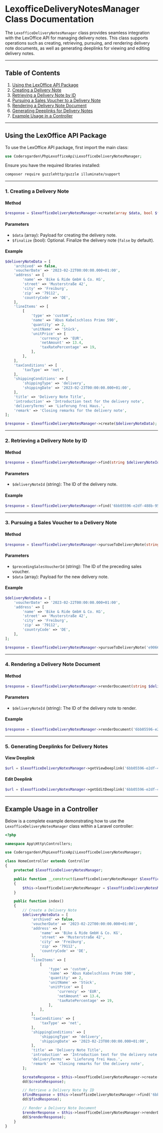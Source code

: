 # **LexofficeDeliveryNotesManager Class Documentation**

The `LexofficeDeliveryNotesManager` class provides seamless integration with the LexOffice API for managing delivery notes. This class supports operations such as creating, retrieving, pursuing, and rendering delivery note documents, as well as generating deeplinks for viewing and editing delivery notes.

---

## Table of Contents
1. [Using the LexOffice API Package](#using-the-lexoffice-api-package)
2. [Creating a Delivery Note](#creating-a-delivery-note)
3. [Retrieving a Delivery Note by ID](#retrieving-a-delivery-note-by-id)
4. [Pursuing a Sales Voucher to a Delivery Note](#pursuing-a-sales-voucher-to-a-delivery-note)
5. [Rendering a Delivery Note Document](#rendering-a-delivery-note-document)
6. [Generating Deeplinks for Delivery Notes](#generating-deeplinks-for-delivery-notes)
7. [Example Usage in a Controller](#example-usage-in-a-controller)

---

## Using the LexOffice API Package

To use the LexOffice API package, first import the main class:

```php
use Codersgarden\PhpLexofficeApi\LexofficeDeliveryNotesManager;
```

Ensure you have the required libraries installed:
```bash
composer require guzzlehttp/guzzle illuminate/support
```

---

### **1. Creating a Delivery Note**

#### **Method**
```php
$response = $lexofficeDeliveryNotesManager->create(array $data, bool $finalize = false);
```

#### **Parameters**
- `$data` (array): Payload for creating the delivery note.
- `$finalize` (bool): Optional. Finalize the delivery note (`false` by default).

#### **Example**
```php
$deliveryNoteData = [
    'archived' => false,
    'voucherDate' => '2023-02-22T00:00:00.000+01:00',
    'address' => [
        'name' => 'Bike & Ride GmbH & Co. KG',
        'street' => 'Musterstraße 42',
        'city' => 'Freiburg',
        'zip' => '79112',
        'countryCode' => 'DE',
    ],
    'lineItems' => [
        [
            'type' => 'custom',
            'name' => 'Abus Kabelschloss Primo 590',
            'quantity' => 2,
            'unitName' => 'Stück',
            'unitPrice' => [
                'currency' => 'EUR',
                'netAmount' => 13.4,
                'taxRatePercentage' => 19,
            ],
        ],
    ],
    'taxConditions' => [
        'taxType' => 'net',
    ],
    'shippingConditions' => [
        'shippingType' => 'delivery',
        'shippingDate' => '2023-02-23T00:00:00.000+01:00',
    ],
    'title' => 'Delivery Note Title',
    'introduction' => 'Introduction text for the delivery note',
    'deliveryTerms' => 'Lieferung frei Haus.',
    'remark' => 'Closing remarks for the delivery note',
];

$response = $lexofficeDeliveryNotesManager->create($deliveryNoteData);
```

---

### **2. Retrieving a Delivery Note by ID**

#### **Method**
```php
$response = $lexofficeDeliveryNotesManager->find(string $deliveryNoteId);
```

#### **Parameters**
- `$deliveryNoteId` (string): The ID of the delivery note.

#### **Example**
```php
$response = $lexofficeDeliveryNotesManager->find('6bb05596-e2df-488b-9548-34b58077f294');
```

---

### **3. Pursuing a Sales Voucher to a Delivery Note**

#### **Method**
```php
$response = $lexofficeDeliveryNotesManager->pursueToDeliveryNote(string $precedingSalesVoucherId, array $data = []);
```

#### **Parameters**
- `$precedingSalesVoucherId` (string): The ID of the preceding sales voucher.
- `$data` (array): Payload for the new delivery note.

#### **Example**
```php
$deliveryNoteData = [
    'voucherDate' => '2023-02-22T00:00:00.000+01:00',
    'address' => [
        'name' => 'Bike & Ride GmbH & Co. KG',
        'street' => 'Musterstraße 42',
        'city' => 'Freiburg',
        'zip' => '79112',
        'countryCode' => 'DE',
    ],
];

$response = $lexofficeDeliveryNotesManager->pursueToDeliveryNote('e9066f04-8cc7-4616-93f8-ac9ecc8479c8', $deliveryNoteData);
```

---

### **4. Rendering a Delivery Note Document**

#### **Method**
```php
$response = $lexofficeDeliveryNotesManager->renderDocument(string $deliveryNoteId);
```

#### **Parameters**
- `$deliveryNoteId` (string): The ID of the delivery note to render.

#### **Example**
```php
$response = $lexofficeDeliveryNotesManager->renderDocument('6bb05596-e2df-488b-9548-34b58077f294');
```

---

### **5. Generating Deeplinks for Delivery Notes**

#### **View Deeplink**
```php
$url = $lexofficeDeliveryNotesManager->getViewDeeplink('6bb05596-e2df-488b-9548-34b58077f294');
```

#### **Edit Deeplink**
```php
$url = $lexofficeDeliveryNotesManager->getEditDeeplink('6bb05596-e2df-488b-9548-34b58077f294');
```

---

## Example Usage in a Controller

Below is a complete example demonstrating how to use the `LexofficeDeliveryNotesManager` class within a Laravel controller:

```php
<?php

namespace App\Http\Controllers;

use Codersgarden\PhpLexofficeApi\LexofficeDeliveryNotesManager;

class HomeController extends Controller
{
    protected $lexofficeDeliveryNotesManager;

    public function __construct(LexofficeDeliveryNotesManager $lexofficeDeliveryNotesManager)
    {
        $this->lexofficeDeliveryNotesManager = $lexofficeDeliveryNotesManager;
    }

    public function index()
    {
        // Create a Delivery Note
        $deliveryNoteData = [
            'archived' => false,
            'voucherDate' => '2023-02-22T00:00:00.000+01:00',
            'address' => [
                'name' => 'Bike & Ride GmbH & Co. KG',
                'street' => 'Musterstraße 42',
                'city' => 'Freiburg',
                'zip' => '79112',
                'countryCode' => 'DE',
            ],
            'lineItems' => [
                [
                    'type' => 'custom',
                    'name' => 'Abus Kabelschloss Primo 590',
                    'quantity' => 2,
                    'unitName' => 'Stück',
                    'unitPrice' => [
                        'currency' => 'EUR',
                        'netAmount' => 13.4,
                        'taxRatePercentage' => 19,
                    ],
                ],
            ],
            'taxConditions' => [
                'taxType' => 'net',
            ],
            'shippingConditions' => [
                'shippingType' => 'delivery',
                'shippingDate' => '2023-02-23T00:00:00.000+01:00',
            ],
            'title' => 'Delivery Note Title',
            'introduction' => 'Introduction text for the delivery note',
            'deliveryTerms' => 'Lieferung frei Haus.',
            'remark' => 'Closing remarks for the delivery note',
        ];

        $createResponse = $this->lexofficeDeliveryNotesManager->create($deliveryNoteData);
        dd($createResponse);

        // Retrieve a Delivery Note by ID
        $findResponse = $this->lexofficeDeliveryNotesManager->find('6bb05596-e2df-488b-9548-34b58077f294');
        dd($findResponse);

        // Render a Delivery Note Document
        $renderResponse = $this->lexofficeDeliveryNotesManager->renderDocument('6bb05596-e2df-488b-9548-34b58077f294');
        dd($renderResponse);
    }
}
